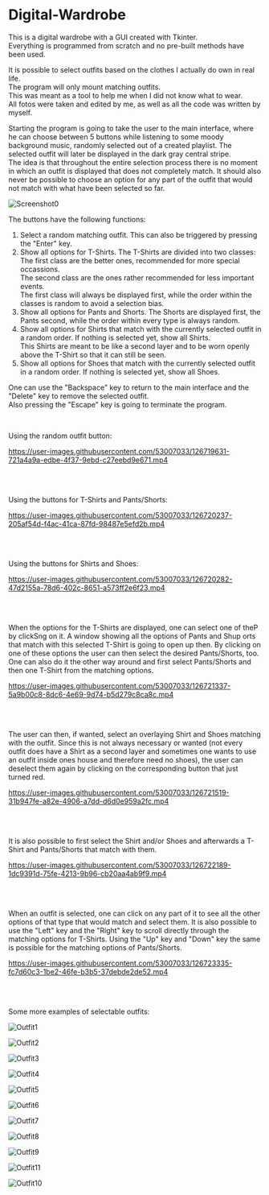 # Digital-Wardrobe
<p>This is a digital wardrobe with a GUI created with Tkinter.<br>
Everything is programmed from scratch and no pre-built methods have been used.</p>

<p>It is possible to select outfits based on the clothes I actually do own in real life.<br>
The program will only mount matching outfits.<br>
This was meant as a tool to help me when I did not know what to wear.<br>
All fotos were taken and edited by me, as well as all the code was written by myself.</p>

<p>Starting the program is going to take the user to the main interface, where he can choose between 5 buttons while listening to some moody background music, randomly selected out of a created playlist. The selected outfit will later be displayed in the dark gray central stripe.<br>
The idea is that throughout the entire selection process there is no moment in which an outfit is displayed that does not completely match. It should also never be possible to choose an option for any part of the outfit that would not match with what have been selected so far.
</p>

![Screenshot0](https://user-images.githubusercontent.com/53007033/126713530-84b8373d-bb3f-40ce-b57c-6634ac3a1efc.jpg)

<p> The buttons have the following functions:

1. Select a random matching outfit. This can also be triggered by pressing the "Enter" key.
2. Show all options for T-Shirts. The T-Shirts are divided into two classes:<br> 
  The first class are the better ones, recommended for more special occassions.<br> 
  The second class are the ones rather recommended for less important events.<br>
  The first class will always be displayed first, while the order within the classes is random to avoid a selection bias.
3. Show all options for Pants and Shorts. The Shorts are displayed first, the Pants second, while the order within every type is always random.
4. Show all options for Shirts that match with the currently selected outfit in a random order. If nothing is selected yet, show all Shirts.<br>
  This Shirts are meant to be like a second layer and to be worn openly above the T-Shirt so that it can still be seen.
5. Show all options for Shoes that match with the currently selected outfit in a random order. If nothing is selected yet, show all Shoes.

One can use the "Backspace" key to return to the main interface and the "Delete" key to remove the selected outfit.<br>
Also pressing the "Escape" key is going to terminate the program.</p>
<br>

Using the random outfit button:

https://user-images.githubusercontent.com/53007033/126719631-721a4a9a-edbe-4f37-9ebd-c27eebd9e671.mp4

<br>
<br>
<p>Using the buttons for T-Shirts and Pants/Shorts:</p>

https://user-images.githubusercontent.com/53007033/126720237-205af54d-f4ac-41ca-87fd-98487e5efd2b.mp4

<br>
<br>
<p>Using the buttons for Shirts and Shoes:</p>

https://user-images.githubusercontent.com/53007033/126720282-47d2155a-78d6-402c-8651-a573ff2e6f23.mp4

<br>
<br>
<p> When the options for the T-Shirts are displayed, one can select one of theP by clickSng on it. 
  A window showing all the options of Pants and Shup orts that match with this selected T-Shirt is going to open up then.
  By clicking on one of these options the user can then select the desired Pants/Shorts, too.
  One can also do it the other way around and first select Pants/Shorts and then one T-Shirt from the matching options. </p>
  
https://user-images.githubusercontent.com/53007033/126721337-5a9b00c8-8dc6-4e69-9d74-b5d279c8ca8c.mp4

<br>
<br>
<p> The user can then, if wanted, select an overlaying Shirt and Shoes matching with the outfit.
  Since this is not always necessary or wanted (not every outfit does have a Shirt as a second layer and sometimes one wants to use an outfit inside ones house and therefore need no shoes), the user can deselect them again by clicking on the corresponding button that just turned red. </p>
  
https://user-images.githubusercontent.com/53007033/126721519-31b947fe-a82e-4906-a7dd-d6d0e959a2fc.mp4

<br>
<br>
<p> It is also possible to first select the Shirt and/or Shoes and afterwards a T-Shirt and Pants/Shorts that match with them. </p>

https://user-images.githubusercontent.com/53007033/126722189-1dc9391d-75fe-4213-9b96-cb20aa4ab9f9.mp4

<br>
<br>
<p> When an outfit is selected, one can click on any part of it to see all the other options of that type that would match and select them.
  It is also possible to use the "Left" key and the "Right" key to scroll directly through the matching options for T-Shirts.
  Using the "Up" key and "Down" key the same is possible for the matching options of Pants/Shorts. </p>
  
https://user-images.githubusercontent.com/53007033/126723335-fc7d60c3-1be2-46fe-b3b5-37debde2de52.mp4

<br>
<br>
<p>Some more examples of selectable outfits:</p>

![Outfit1](https://user-images.githubusercontent.com/53007033/126726732-af717979-074b-430a-ac10-f4198d3a1584.jpg)

![Outfit2](https://user-images.githubusercontent.com/53007033/126726736-ba498ebb-6c65-4fb3-b177-0568b3873fcc.jpg)

![Outfit3](https://user-images.githubusercontent.com/53007033/126726737-9bc74c2c-9c59-4b6f-a331-60613ba104e9.jpg)

![Outfit4](https://user-images.githubusercontent.com/53007033/126726743-a45640f9-0551-4a0a-8c4d-fe33310588f0.jpg)

![Outfit5](https://user-images.githubusercontent.com/53007033/126726750-78971e70-2f42-469d-a191-02f28184e462.jpg)

![Outfit6](https://user-images.githubusercontent.com/53007033/126726756-1b6a7970-91f0-442c-a383-72b819f26b80.jpg)

![Outfit7](https://user-images.githubusercontent.com/53007033/126726773-8582bd5e-00c5-4dbb-a4a9-99e36b11959e.jpg)

![Outfit8](https://user-images.githubusercontent.com/53007033/126726780-a5adf8b2-da7e-4271-b66e-6fe5592faf1a.jpg)

![Outfit9](https://user-images.githubusercontent.com/53007033/126726785-fc03f27a-446f-46b7-a51a-4af321f11c62.jpg)

![Outfit11](https://user-images.githubusercontent.com/53007033/126726796-75a88217-768d-4d63-877b-cbdba4413d2f.jpg)

![Outfit10](https://user-images.githubusercontent.com/53007033/126726791-283bed9c-aa7a-487e-a3ac-1559bfedf1d5.jpg)
